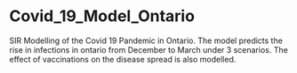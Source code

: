 # Covid_19_Model_Ontario
SIR Modelling of the Covid 19 Pandemic in Ontario. The model predicts the rise in infections in ontario from December to March under 3 scenarios. 
The effect of vaccinations on the disease spread is also modelled.

